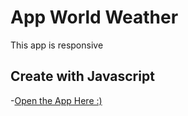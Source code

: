 # App World Weather

This app is responsive

## Create with Javascript 

-[Open the App Here :)](https://juanmaramirez.github.io/AppWeather/NewDist)


